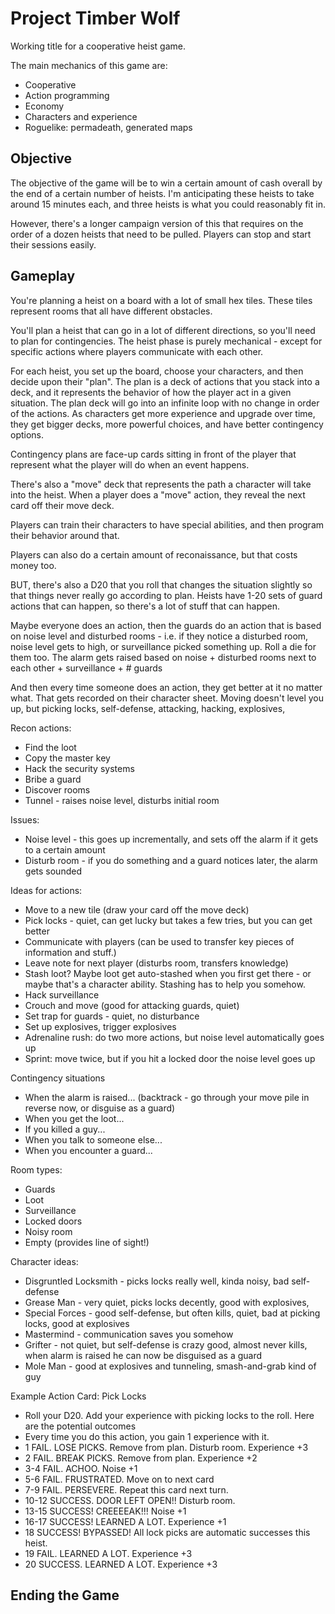 Project Timber Wolf
===================

Working title for a cooperative heist game.

The main mechanics of this game are:
  * Cooperative
  * Action programming
  * Economy
  * Characters and experience
  * Roguelike: permadeath, generated maps


Objective
---------

The objective of the game will be to win a certain amount of cash overall by the end of a certain number of heists. I'm anticipating these heists to take around 15 minutes each, and three heists is what you could reasonably fit in.

However, there's a longer campaign version of this that requires on the order of a dozen heists that need to be pulled. Players can stop and start their sessions easily.


Gameplay
--------

You're planning a heist on a board with a lot of small hex tiles. These tiles represent rooms that all have different obstacles.

You'll plan a heist that can go in a lot of different directions, so you'll need to plan for contingencies. The heist phase is purely mechanical - except for specific actions where players communicate with each other.

For each heist, you set up the board, choose your characters, and then decide upon their "plan". The plan is a deck of actions that you stack into a deck, and it represents the behavior of how the player act in a given situation. The plan deck will go into an infinite loop with no change in order of the actions. As characters get more experience and upgrade over time, they get bigger decks, more powerful choices, and have better contingency options.

Contingency plans are face-up cards sitting in front of the player that represent what the player will do when an event happens.

There's also a "move" deck that represents the path a character will take into the heist. When a player does a "move" action, they reveal the next card off their move deck.

Players can train their characters to have special abilities, and then program their behavior around that.

Players can also do a certain amount of reconaissance, but that costs money too.

BUT, there's also a D20 that you roll that changes the situation slightly so that things never really go according to plan. Heists have 1-20 sets of guard actions that can happen, so there's a lot of stuff that can happen.

Maybe everyone does an action, then the guards do an action that is based on noise level and disturbed rooms - i.e. if they notice a disturbed room, noise level gets to high, or surveillance picked something up. Roll a die for them too. The alarm gets raised based on noise + disturbed rooms next to each other + surveillance + # guards

And then every time someone does an action, they get better at it no matter what. That gets recorded on their character sheet. Moving doesn't level you up, but picking locks, self-defense, attacking, hacking, explosives,

Recon actions:
  * Find the loot
  * Copy the master key
  * Hack the security systems
  * Bribe a guard
  * Discover rooms
  * Tunnel - raises noise level, disturbs initial room

Issues:
  * Noise level - this goes up incrementally, and sets off the alarm if it gets to a certain amount
  * Disturb room - if you do something and a guard notices later, the alarm gets sounded

Ideas for actions:
  * Move to a new tile (draw your card off the move deck)
  * Pick locks - quiet, can get lucky but takes a few tries, but you can get better
  * Communicate with players (can be used to transfer key pieces of information and stuff.)
  * Leave note for next player (disturbs room, transfers knowledge)
  * Stash loot? Maybe loot get auto-stashed when you first get there - or maybe that's a character ability. Stashing has to help you somehow.
  * Hack surveillance
  * Crouch and move (good for attacking guards, quiet)
  * Set trap for guards - quiet, no disturbance
  * Set up explosives, trigger explosives
  * Adrenaline rush: do two more actions, but noise level automatically goes up
  * Sprint: move twice, but if you hit a locked door the noise level goes up

Contingency situations
  * When the alarm is raised... (backtrack - go through your move pile in reverse now, or disguise as a guard)
  * When you get the loot...
  * If you killed a guy...
  * When you talk to someone else...
  * When you encounter a guard...

Room types:
  * Guards
  * Loot
  * Surveillance
  * Locked doors
  * Noisy room
  * Empty (provides line of sight!)

Character ideas:
  * Disgruntled Locksmith - picks locks really well, kinda noisy, bad self-defense
  * Grease Man - very quiet, picks locks decently, good with explosives,
  * Special Forces - good self-defense, but often kills, quiet, bad at picking locks, good at explosives
  * Mastermind - communication saves you somehow
  * Grifter - not quiet, but self-defense is crazy good, almost never kills, when alarm is raised he can now be disguised as a guard
  * Mole Man - good at explosives and tunneling, smash-and-grab kind of guy


Example Action Card: Pick Locks
  * Roll your D20. Add your experience with picking locks to the roll. Here are the potential outcomes
  * Every time you do this action, you gain 1 experience with it.
  * 1     FAIL. LOSE PICKS. Remove from plan. Disturb room. Experience +3
  * 2     FAIL. BREAK PICKS. Remove from plan. Experience +2
  * 3-4   FAIL. ACHOO. Noise +1
  * 5-6   FAIL. FRUSTRATED. Move on to next card
  * 7-9   FAIL. PERSEVERE. Repeat this card next turn.
  * 10-12 SUCCESS. DOOR LEFT OPEN!! Disturb room.
  * 13-15 SUCCESS! CREEEEAK!!! Noise +1
  * 16-17 SUCCESS! LEARNED A LOT. Experience +1
  * 18    SUCCESS! BYPASSED! All lock picks are automatic successes this heist.
  * 19    FAIL. LEARNED A LOT. Experience +3
  * 20    SUCCESS. LEARNED A LOT. Experience +3

Ending the Game
---------------
